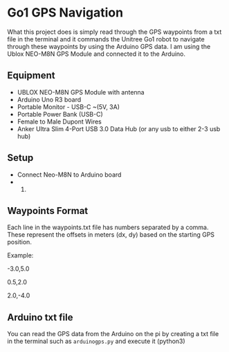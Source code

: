 # Go1 GPS Navigation 

What this project does is simply read through the GPS waypoints from a txt file in the terminal and it commands the Unitree Go1 robot to navigate through these waypoints by using the Arduino GPS data. I am using the Ublox NEO-M8N GPS Module and connected it to the Arduino.


## Equipment
- UBLOX NEO-M8N GPS Module with antenna
- Arduino Uno R3 board
- Portable Monitor - USB-C ~(5V, 3A)
- Portable Power Bank (USB-C)
- Female to Male Dupont Wires
- Anker Ultra Slim 4-Port USB 3.0 Data Hub (or any usb to either 2-3 usb hub)


## Setup
- Connect Neo-M8N to Arduino board
- 1. 



## Waypoints Format

Each line in the waypoints.txt file has numbers separated by a comma. These represent the offsets in meters (dx, dy) based on the starting GPS position.

Example:

-3.0,5.0

0.5,2.0

2.0,-4.0

## Arduino txt file

You can read the GPS data from the Arduino on the pi by creating a txt file in the terminal such as `arduinogps.py` and execute it (python3)
